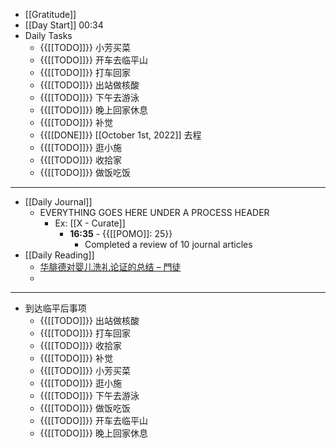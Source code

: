 - [[Gratitude]]
- [[Day Start]] 00:34
- Daily Tasks
    - {{[[TODO]]}} 小芳买菜
    - {{[[TODO]]}} 开车去临平山
    - {{[[TODO]]}} 打车回家
    - {{[[TODO]]}} 出站做核酸
    - {{[[TODO]]}} 下午去游泳
    - {{[[TODO]]}} 晚上回家休息
    - {{[[TODO]]}} 补觉
    - {{[[DONE]]}} [[October 1st, 2022]] 去程
    - {{[[TODO]]}} 逛小施
    - {{[[TODO]]}} 收拾家
    - {{[[TODO]]}} 做饭吃饭
- ---
- [[Daily Journal]] 
    - EVERYTHING GOES HERE UNDER A PROCESS HEADER
        - Ex: [[X - Curate]]
            - **16:35** - {{[[POMO]]: 25}}
                -  Completed a review of 10 journal articles
- [[Daily Reading]]
    - [华腓德对婴儿洗礼论证的总结 – 門徒](https://disciplest.com/%E5%8D%8E%E8%85%93%E5%BE%B7%E5%AF%B9%E5%A9%B4%E5%84%BF%E6%B4%97%E7%A4%BC%E8%AE%BA%E8%AF%81%E7%9A%84%E6%80%BB%E7%BB%93/)
    - 
- ---
- 到达临平后事项
    - {{[[TODO]]}} 出站做核酸
    - {{[[TODO]]}} 打车回家
    - {{[[TODO]]}} 收拾家
    - {{[[TODO]]}} 补觉
    - {{[[TODO]]}} 小芳买菜
    - {{[[TODO]]}} 逛小施
    - {{[[TODO]]}} 下午去游泳
    - {{[[TODO]]}} 做饭吃饭
    - {{[[TODO]]}} 开车去临平山
    - {{[[TODO]]}} 晚上回家休息
